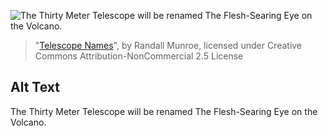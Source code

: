 ![The Thirty Meter Telescope will be renamed The Flesh-Searing Eye on the Volcano.](https://imgs.xkcd.com/comics/telescope_names.png)
> "[Telescope Names](https://xkcd.com/1294/)", by Randall Munroe, licensed under Creative Commons Attribution-NonCommercial 2.5 License

## Alt Text
The Thirty Meter Telescope will be renamed The Flesh-Searing Eye on the Volcano.
